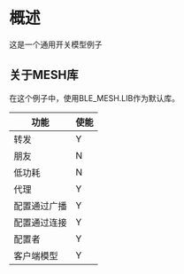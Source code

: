 # 概述
这是一个通用开关模型例子

## 关于MESH库
在这个例子中，使用BLE_MESH.LIB作为默认库。


|功能|使能|
|-|-|
|转发|Y|
|朋友|N|
|低功耗|N|
|代理|Y|
|配置通过广播|Y|
|配置通过连接|Y|
|配置者|Y|
|客户端模型|Y|